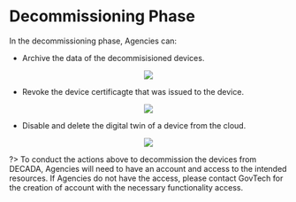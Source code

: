 # Decommissioning Phase

In the decommissioning phase, Agencies can:


- Archive the data of the decommisisioned devices.
<div align=center>
<img src="./images/onBoardDevice/decom3.png"/>
</div>
<!--Data Archiving-->


- Revoke the device certificagte that was issued to the device.
<div align=center>
<img src="./images/onBoardDevice/decom2.png"/>
</div>
<!--Revocation of Device Certificate-->


- Disable and delete the digital twin of a device from the cloud.
<div align=center>
<img src="./images/onBoardDevice/decom1.png"/>
</div>
<!--Deletion of Devices-->

?> To conduct the actions above to decommission the devices from DECADA, Agencies will need to have an account and access to the intended resources. If Agencies do not have the access, please contact GovTech for the creation of account with the necessary functionality access.


